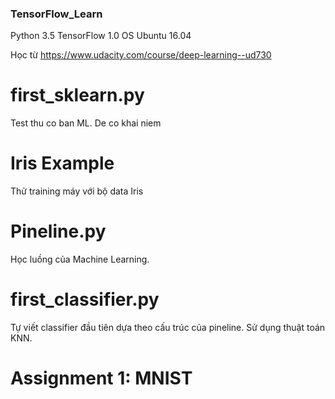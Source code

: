 ### TensorFlow_Learn
Python 3.5
TensorFlow 1.0
OS Ubuntu 16.04

Học từ https://www.udacity.com/course/deep-learning--ud730

# first_sklearn.py
Test thu co ban ML. De co khai niem

# Iris Example
Thử training máy với bộ data Iris

# Pineline.py
Học luồng của Machine Learning.

# first_classifier.py
Tự viết classifier đầu tiên dựa theo cấu trúc của pineline. Sử dụng thuật toán KNN.

# Assignment 1: MNIST
